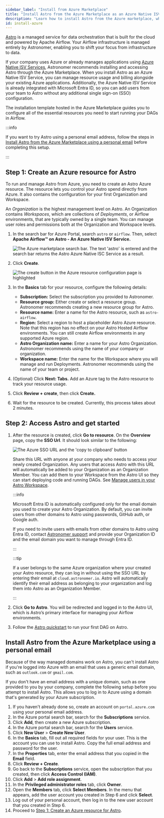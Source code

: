 ```yaml
---
sidebar_label: "Install from Azure Marketplace"
title: "Install Astro from the Azure Marketplace as an Azure Native ISV service"
description: "Learn how to install Astro from the Azure marketplace, which is recommended for all Azure-based teams."
id: install-azure
---
```


[Astro](https://www.astronomer.io/docs/astro) is a managed service for data orchestration that is built for the cloud and powered by Apache Airflow. Your Airflow infrastructure is managed entirely by Astronomer, enabling you to shift your focus from infrastructure to data.

If your company uses Azure or already manages applications using [Azure Native ISV Services](https://learn.microsoft.com/en-us/azure/partner-solutions/partners), Astronomer recommends installing and accessing Astro through the Azure Marketplace. When you install Astro as an Azure Native ISV Service, you can manage resource usage and billing alongside your existing Azure applications. Additionally, the Azure Native ISV Service is already integrated with Microsoft Entra ID, so you can add users from your team to Astro without any additional single sign-on (SSO) configuration.

The installation template hosted in the Azure Marketplace guides you to configure all of the essential resources you need to start running your DAGs in Airflow.

:::info

If you want to try Astro using a personal email address, follow the steps in [Install Astro from the Azure Marketplace using a personal email](#install-astro-from-the-azure-marketplace-using-a-personal-email) before completing this setup.

:::

## Step 1: Create an Azure resource for Astro

To run and manage Astro from Azure, you need to create an Astro Azure resource. The resource lets you control your Astro spend directly from Azure. It also contains the configuration for your first Organization and Workspace.

An _Organization_ is the highest management level on Astro. An Organization contains _Workspaces_, which are collections of _Deployments_, or Airflow environments, that are typically owned by a single team. You can manage user roles and permissions both at the Organization and Workspace levels.

1. In the search bar for Azure Portal, search `astro` or `airflow`. Then, select **Apache Airflow™ on Astro - An Azure Native ISV Service.**

    ![The Azure marketplace search bar. The text 'astro' is entered and the search bar returns the Astro Azure Native ISC Service as a result.](/img/docs/azure-search.png)

2. Click **Create**.

    ![The create button in the Azure resource configuration page is highlighted](/img/docs/azure-create.png)

3. In the **Basics** tab for your resource, configure the following details:

    - **Subscription:** Select the subscription you provided to Astronomer.
    - **Resource group:** Either create or select a resource group. Astronomer recommends creating a new resource group for Astro.
    - **Resource name:** Enter a name for the Astro resource, such as `astro-airflow`.
    - **Region:** Select a region to host a placeholder Astro Azure resource. Note that this region has no effect on your Astro Hosted Airflow environments. You can still create Airflow environments in any supported Azure region.
    - **Astro Organization name:** Enter a name for your Astro Organization. Astronomer recommends using the name of your company or organization.
    - **Workspace name:** Enter the name for the Workspace where you will manage and run Deployments. Astronomer recommends using the name of your team or project.

4. (Optional) Click **Next: Tabs.** Add an Azure tag to the Astro resource to track your resource usage.
5. Click **Review + create**, then click **Create.**
6. Wait for the resource to be created. Currently, this process takes about 2 minutes.

## Step 2: Access Astro and get started

1. After the resource is created, click **Go to resource**. On the **Overview** page, copy the **SSO Url**. It should look similar to the following:

    ![The Azure SSO URL and the 'copy to clipboard' button](/img/docs/azure-sso.png)

    Share this URL with anyone at your company who needs to access your newly created Organization. Any users that access Astro with this URL will automatically be added to your Organization as an Organization Member. You can add them to your Workspace from the Astro UI so they can start deploying code and running DAGs. See [Manage users in your Astro Workspace](https://www.astronomer.io/docs/astro/manage-workspace-users).

    :::info

    Microsoft Entra ID is automatically configured only for the email domain you used to create your Astro Organization. By default, you can invite users from other domains to Astro using passwords, GitHub auth, or Google auth.

    If you need to invite users with emails from other domains to Astro using Entra ID, contact [Astronomer support](https://cloud.astronomer.io/open-support-request) and provide your Organization ID and the email domain you want to manage through Entra ID.

    :::

    :::tip

    If a user belongs to the same Azure organization where your created your Astro resource, they can log in without using the SSO URL by entering their email at `cloud.astronomer.io`. Astro will automatically identify their email address as belonging to your organization and log them into Astro as an Organization Member.

    :::

2. Click **Go to Astro**. You will be redirected and logged in to the Astro UI, which is Astro’s primary interface for managing your Airflow environments.
3. Follow the [Astro quickstart](https://www.astronomer.io/docs/astro/first-dag-cli) to run your first DAG on Astro.

## Install Astro from the Azure Marketplace using a personal email

Because of the way managed domains work on Astro, you can't install Astro if you're logged into Azure with an email that uses a generic email domain, such as `outlook.com` or `gmail.com`.

If you don't have an email address with a unique domain, such as one provided to you by your company, complete the following setup before you attempt to install Astro. This allows you to log in to Azure using a domain that's generated by your Azure subscription.

1. If you haven't already done so, create an account on `portal.azure.com` using your personal email address.
2. In the Azure portal search bar, search for the **Subscriptions** service.
3. Click **Add**, then create a new Azure subscription.
4. In the Azure portal search bar, search for the **Users** service.
5. Click **New User** > **Create New User**.
6. In the **Basics** tab, fill out all required fields for your user. This is the account you can use to install Astro. Copy the full email address and password for the user.
7. In the **Properties** tab, enter the email address that you copied in the **Email** field.
8. Click **Review + Create**.
9. Go back to the **Subscriptions** service, open the subscription that you created, then click **Access Control (IAM)**.
10. Click **Add** > **Add role assignment**.
11. In the **Privileged administrator roles** tab, click **Owner**.
12. Open the **Members** tab, click **Select Members**. In the menu that appears, add the user account you created in Step 6 and click **Select**.
13. Log out of your personal account, then log in to the new user account that you created in Step 6.
14. Proceed to [Step 1: Create an Azure resource for Astro](#step-1-create-an-azure-resource-for-astro).
